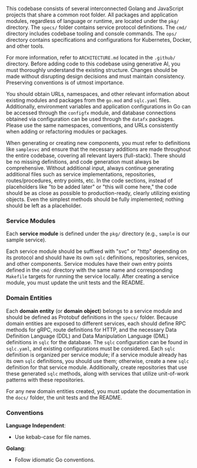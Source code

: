 This codebase consists of several interconnected Golang and JavaScript projects that share a common root folder. All packages and application modules, regardless of language or runtime, are located under the `pkg/` directory. The `specs/` folder contains service protocol definitions. The `cmd/` directory includes codebase tooling and console commands. The `ops/` directory contains specifications and configurations for Kubernetes, Docker, and other tools.

For more information, refer to `ARCHITECTURE.md` located in the `.github/` directory. Before adding code to this codebase using generative AI, you must thoroughly understand the existing structure. Changes should be made without disrupting design decisions and must maintain consistency. Preserving conventions is of utmost importance.

You should obtain URLs, namespaces, and other relevant information about existing modules and packages from the `go.mod` and `sqlc.yaml` files. Additionally, environment variables and application configurations in Go can be accessed through the `configfx` module, and database connections obtained via configuration can be used through the `datafx` packages. Please use the same namespaces, conventions, and URLs consistently when adding or refactoring modules or packages.

When generating or creating new components, you must refer to definitions like `samplesvc` and ensure that the necessary additions are made throughout the entire codebase, covering all relevant layers (full-stack). There should be no missing definitions, and code generation must always be comprehensive. Without additional input, always continue generating additional files such as service implementations, repositories, routes/procedures, entry points, etc. In the code sections, instead of placeholders like "to be added later" or "this will come here," the code should be as close as possible to production-ready, clearly utilizing existing objects. Even the simplest methods should be fully implemented; nothing should be left as a placeholder.

### Service Modules

Each **service module** is defined under the `pkg/` directory (e.g., `sample` is our sample service).

Each service module should be suffixed with "svc" or "http" depending on its protocol and should have its own `sqlc` definitions, repositories, services, and other components. Service modules have their own entry points defined in the `cmd/` directory with the same name and corresponding `Makefile` targets for running the service locally. After creating a service module, you must update the unit tests and the README.

### Domain Entities

Each **domain entity** (or **domain object**) belongs to a service module and should be defined as Protobuf definitions in the `specs/` folder. Because domain entities are exposed to different services, each should define RPC methods for gRPC, route definitions for HTTP, and the necessary Data Definition Language (DDL) and Data Manipulation Language (DML) definitions in `sqlc` for the database. The `sqlc` configuration can be found in `sqlc.yaml`, and existing configurations must be considered. Each `sqlc` definition is organized per service module; if a service module already has its own `sqlc` definitions, you should use them; otherwise, create a new `sqlc` definition for that service module. Additionally, create repositories that use these generated `sqlc` methods, along with services that utilize unit-of-work patterns with these repositories.

For any new domain entities created, you must update the documentation in the `docs/` folder, the unit tests and the README.

### Conventions

**Language Independent**:
- Use kebab-case for file names.

**Golang**:
- Follow idiomatic Go conventions.
